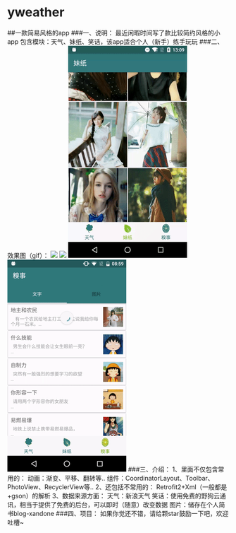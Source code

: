 # yweather
##一款简易风格的app
###一、说明：
最近闲暇时间写了款比较简约风格的小app
包含模块：天气、妹纸、笑话，该app适合个人（新手）练手玩玩
###二、效果图（gif）：
![](https://github.com/xandone/yweather/blob/master/yweather_gif/001.gif)
![](https://github.com/xandone/yweather/blob/master/yweather_gif/002.gif)
![](https://github.com/xandone/yweather/blob/master/yweather_gif/003.gif)
![](https://github.com/xandone/yweather/blob/master/yweather_gif/004.gif)
###三、介绍：
1、里面不仅包含常用的：
动画：渐变、平移、翻转等..
组件：CoordinatorLayout、Toolbar、PhotoView、RecyclerView等..
2、还包括不常用的：
Retrofit2+Xml（一般都是+gson）的解析
3、数据来源方面：
天气：新浪天气
笑话：使用免费的野狗云通讯，相当于提供了免费的后台，可以即时（随意）改变数据
图片：储存在个人简书blog-xandone
###四、项目：
如果你觉还不错，请给颗star鼓励一下吧，欢迎吐槽~
